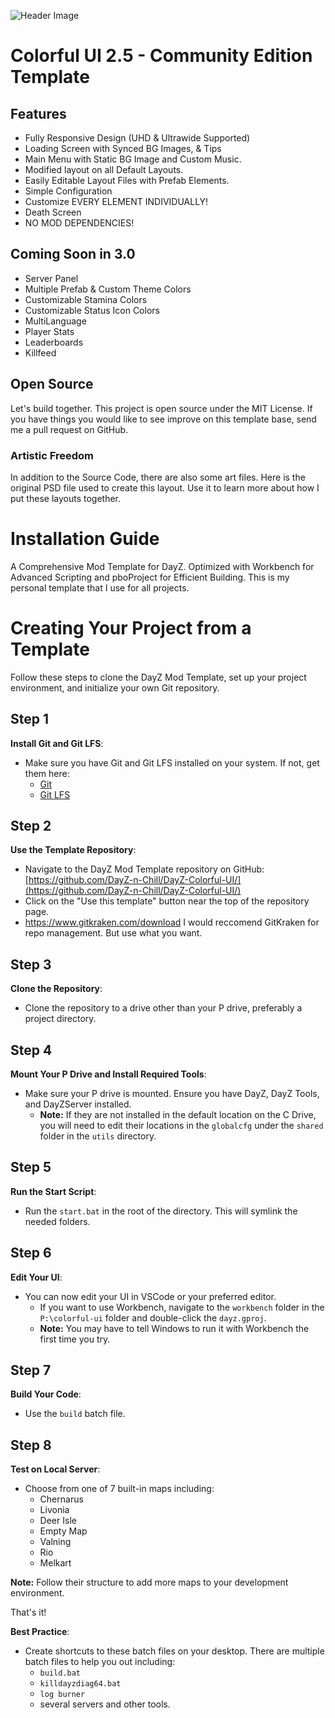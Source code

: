![Header Image](https://cdn.discordapp.com/attachments/1139653291182141540/1246675033389010965/cui25.png?ex=665d401a&is=665bee9a&hm=b62b5028109a9d06752ce4843029db7570e658954efe46cee0c8d3da36621b88&)

# Colorful UI 2.5 - Community Edition Template

## Features
- Fully Responsive Design (UHD & Ultrawide Supported)
- Loading Screen with Synced BG Images, & Tips
- Main Menu with Static BG Image and Custom Music.
- Modified layout on all Default Layouts.
- Easily Editable Layout Files with Prefab Elements.
- Simple Configuration
- Customize EVERY ELEMENT INDIVIDUALLY!
- Death Screen
- NO MOD DEPENDENCIES!

## Coming Soon in 3.0
- Server Panel
- Multiple Prefab & Custom Theme Colors
- Customizable Stamina Colors
- Customizable Status Icon Colors
- MultiLanguage
- Player Stats
- Leaderboards
- Killfeed

## Open Source
Let's build together. This project is open source under the MIT License. If you have things you would like to see improve on this template base, send me a pull request on GitHub.

### Artistic Freedom
In addition to the Source Code, there are also some art files. Here is the original PSD file used to create this layout. Use it to learn more about how I put these layouts together.

# Installation Guide
A Comprehensive Mod Template for DayZ. Optimized with Workbench for Advanced Scripting and pboProject for Efficient Building.
This is my personal template that I use for all projects.

# Creating Your Project from a Template
Follow these steps to clone the DayZ Mod Template, set up your project environment, and initialize your own Git repository.

## Step 1

**Install Git and Git LFS**:
- Make sure you have Git and Git LFS installed on your system. If not, get them here:
  - [Git](https://git-scm.com/)
  - [Git LFS](https://git-lfs.github.com/)

## Step 2

**Use the Template Repository**:
- Navigate to the DayZ Mod Template repository on GitHub: [https://github.com/DayZ-n-Chill/DayZ-Colorful-UI/](https://github.com/DayZ-n-Chill/DayZ-Colorful-UI/)
- Click on the "Use this template" button near the top of the repository page.
- https://www.gitkraken.com/download  I would reccomend GitKraken for repo management. But use what you want. 

## Step 3

**Clone the Repository**:
- Clone the repository to a drive other than your P drive, preferably a project directory.

## Step 4

**Mount Your P Drive and Install Required Tools**:
- Make sure your P drive is mounted. Ensure you have DayZ, DayZ Tools, and DayZServer installed.
  - **Note:** If they are not installed in the default location on the C Drive, you will need to edit their locations in the `globalcfg` under the `shared` folder in the `utils` directory.

## Step 5

**Run the Start Script**:
- Run the `start.bat` in the root of the directory. This will symlink the needed folders.

## Step 6

**Edit Your UI**:
- You can now edit your UI in VSCode or your preferred editor.
  - If you want to use Workbench, navigate to the `workbench` folder in the `P:\colorful-ui` folder and double-click the `dayz.gproj`.
  - **Note:** You may have to tell Windows to run it with Workbench the first time you try.

## Step 7

**Build Your Code**:
- Use the `build` batch file.

## Step 8

**Test on Local Server**:
- Choose from one of 7 built-in maps including:
  - Chernarus
  - Livonia
  - Deer Isle
  - Empty Map
  - Valning
  - Rio
  - Melkart

**Note:** Follow their structure to add more maps to your development environment.

That's it!

**Best Practice**:
- Create shortcuts to these batch files on your desktop. There are multiple batch files to help you out including:
  - `build.bat`
  - `killdayzdiag64.bat`
  - `log burner`
  - several servers and other tools.
